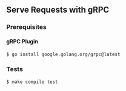 ## Serve Requests with gRPC

### Prerequisites

#### gRPC Plugin

```shell
$ go install google.golang.org/grpc@latest
```
### Tests

```shell
$ make compile test
```
